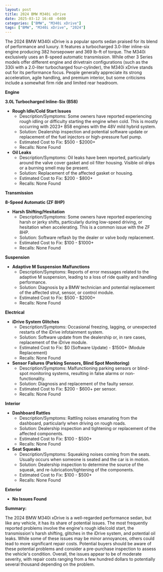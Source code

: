 ```yaml
---
layout: post
title: 2024 BMW M340i xDrive
date: 2025-03-12 16:48 -0400
categories: ["BMW", "M340i xDrive"]
tags: ["BMW", "M340i xDrive", "2024"]
---
```

The 2024 BMW M340i xDrive is a popular sports sedan praised for its blend of performance and luxury. It features a turbocharged 3.0-liter inline-six engine producing 382 horsepower and 369 lb-ft of torque. The M340i exclusively uses an 8-speed automatic transmission. While other 3 Series models offer different engine and drivetrain configurations (such as the 330i with a 2.0-liter turbocharged four-cylinder), the M340i xDrive stands out for its performance focus. People generally appreciate its strong acceleration, agile handling, and premium interior, but some criticisms include a somewhat firm ride and limited rear headroom.

**Engine**

**3.0L Turbocharged Inline-Six (B58)**
*   **Rough Idle/Cold Start Issues**
    *   Description/Symptoms: Some owners have reported experiencing rough idling or difficulty starting the engine when cold. This is mostly occurring with 2023+ B58 engines with the 48V mild hybrid system.
    *   Solution: Dealership inspection and potential software update or replacement of the fuel injectors or high-pressure fuel pump.
    *   Estimated Cost to Fix: $500 - $2000+
    *   Recalls: None Found
*   **Oil Leaks**
    *   Description/Symptoms: Oil leaks have been reported, particularly around the valve cover gasket and oil filter housing. Visible oil drips or a burning smell may be present.
    *   Solution: Replacement of the affected gasket or housing.
    *   Estimated Cost to Fix: $200 - $800+
    *   Recalls: None Found

**Transmission**

**8-Speed Automatic (ZF 8HP)**
*   **Harsh Shifting/Hesitation**
    *   Description/Symptoms: Some owners have reported experiencing harsh or jerky shifts, particularly during low-speed driving, or hesitation when accelerating. This is a common issue with the ZF 8HP.
    *   Solution: Software reflash by the dealer or valve body replacement.
    *   Estimated Cost to Fix: $100 - $1000+
    *   Recalls: None Found

**Suspension**

*   **Adaptive M Suspension Malfunctions**
    *   Description/Symptoms: Reports of error messages related to the adaptive M suspension, leading to a loss of ride quality and handling performance.
    *   Solution: Diagnosis by a BMW technician and potential replacement of the affected strut, sensor, or control module.
    *   Estimated Cost to Fix: $500 - $2000+
    *   Recalls: None Found

**Electrical**

*   **iDrive System Glitches**
    *   Description/Symptoms: Occasional freezing, lagging, or unexpected restarts of the iDrive infotainment system.
    *   Solution: Software update from the dealership or, in rare cases, replacement of the iDrive module.
    *   Estimated Cost to Fix: $0 (Software Update) - $1500+ (Module Replacement)
    *   Recalls: None Found
*   **Sensor Failures (Parking Sensors, Blind Spot Monitoring)**
    *   Description/Symptoms: Malfunctioning parking sensors or blind-spot monitoring systems, resulting in false alarms or non-functionality.
    *   Solution: Diagnosis and replacement of the faulty sensor.
    *   Estimated Cost to Fix: $200 - $600+ per sensor.
    *   Recalls: None Found

**Interior**

*   **Dashboard Rattles**
    *   Description/Symptoms: Rattling noises emanating from the dashboard, particularly when driving on rough roads.
    *   Solution: Dealership inspection and tightening or replacement of the affected components.
    *   Estimated Cost to Fix: $100 - $500+
    *   Recalls: None Found
*   **Seat Squeaks**
    * Description/Symptoms: Squeaking noises coming from the seats. Usually occurs when someone is seated and the car is in motion.
    * Solution: Dealership inspection to determine the source of the squeak, and re-lubrication/tightening of the components.
    * Estimated Cost to Fix: $100 - $500+
    * Recalls: None Found

**Exterior**

*   **No Issues Found**

**Summary:**

The 2024 BMW M340i xDrive is a well-regarded performance sedan, but like any vehicle, it has its share of potential issues. The most frequently reported problems involve the engine's rough idle/cold start, the transmission's harsh shifting, glitches in the iDrive system, and potential oil leaks. While some of these issues may be minor annoyances, others could lead to more significant repair costs. Potential buyers should be aware of these potential problems and consider a pre-purchase inspection to assess the vehicle's condition. Overall, the issues appear to be of moderate severity, with repair costs ranging from a few hundred dollars to potentially several thousand depending on the problem.

